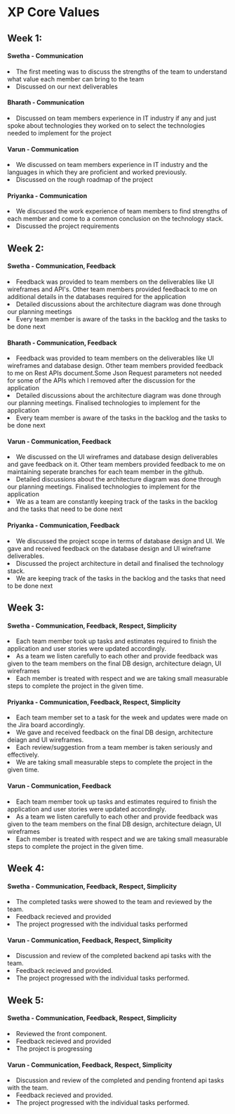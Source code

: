 # XP Core Values

## Week 1:

#### Swetha - Communication

<li> The first meeting was to discuss the strengths of the team to understand what value each member can bring to the team </li>
<li> Discussed on our next deliverables </li>

#### Bharath - Communication

<li>Discussed on team members experience in IT industry if any and just spoke about technologies they worked on to select the technologies needed to implement for the project</li>

#### Varun - Communication

<li>We discussed on team members experience in IT industry and the languages in which they are proficient and worked previously.</li>
<li>Discussed on the rough roadmap of the project</li>

#### Priyanka - Communication

<li>We discussed the work experience of team members to find strengths of each member and come to a common conclusion on the technology stack.</li>
<li>Discussed the project requirements</li>

## Week 2:

#### Swetha - Communication, Feedback

<li> Feedback was provided to team members on the deliverables like UI wireframes and API's. Other team members provided feedback to me on additional details in the databases required for the application </li>
<li> Detailed discussions about the architecture diagram was done through our planning meetings </li>
<li> Every team member is aware of the tasks in the backlog and the tasks to be done next </li>

#### Bharath - Communication, Feedback

<li> Feedback was provided to team members on the deliverables like UI wireframes and database design. Other team members provided feedback to me on Rest APIs document.Some Json Request parameters not needed for some of the APIs which I removed after the discussion for the application </li>
<li> Detailed discussions about the architecture diagram was done through our planning meetings. Finalised technologies to implement for the application </li>
<li> Every team member is aware of the tasks in the backlog and the tasks to be done next </li>

#### Varun - Communication, Feedback

<li> We discussed on the UI wireframes and database design deliverables and gave feedback on it. Other team members provided feedback to me on maintaining seperate branches for each team member in the github. </li>
<li> Detailed discussions about the architecture diagram was done through our planning meetings. Finalised technologies to implement for the application </li>
<li> We as a team are constantly keeping track of the tasks in the backlog and the tasks that need to be done next </li>

#### Priyanka - Communication, Feedback

<li> We discussed the project scope in terms of database design and UI. We gave and received feedback on the database design and UI wireframe deliverables. </li>
<li> Discussed the project architecture in detail and finalised the technology stack.</li>
<li> We are keeping track of the tasks in the backlog and the tasks that need to be done next </li>

## Week 3:

#### Swetha - Communication, Feedback, Respect, Simplicity

<li> Each team member took up tasks and estimates required to finish the application and user stories were updated accordingly. </li>
<li> As a team we listen carefully to each other and provide feedback was given to the team members on the final DB design, architecture deiagn, UI wireframes </li>
<li> Each member is treated with respect and we are taking small measurable steps to complete the project in the given time.</li>

#### Priyanka - Communication, Feedback, Respect, Simplicity

<li> Each team member set to a task for the week and updates were made on the Jira board accordingly. </li>
<li> We gave and received feedback on the final DB design, architecture deiagn and UI wireframes. </li>
<li> Each review/suggestion from a team member is taken seriously and effectively.</li>
<li> We are taking small measurable steps to complete the project in the given time.</li>

#### Varun - Communication, Feedback

<li> Each team member took up tasks and estimates required to finish the application and user stories were updated accordingly. </li>
<li> As a team we listen carefully to each other and provide feedback was given to the team members on the final DB design, architecture deiagn, UI wireframes </li>
<li> Each member is treated with respect and we are taking small measurable steps to complete the project in the given time. </li>

## Week 4:

#### Swetha - Communication, Feedback, Respect, Simplicity

<li> The completed tasks were showed to the team and reviewed by the team. </li>
<li> Feedback recieved and provided </li>
<li> The project progressed with the individual tasks performed  </li>

#### Varun - Communication, Feedback, Respect, Simplicity

<li> Discussion and review of the completed backend api tasks with the team.</li>
<li> Feedback recieved and provided.</li>
<li> The project progressed with the individual tasks performed.</li>

## Week 5:

#### Swetha - Communication, Feedback, Respect, Simplicity

<li> Reviewed the front component. </li>
<li> Feedback recieved and provided </li>
<li> The project is progressing </li>

#### Varun - Communication, Feedback, Respect, Simplicity

<li> Discussion and review of the completed and pending frontend api tasks with the team.</li>
<li> Feedback recieved and provided.</li>
<li> The project progressed with the individual tasks performed.</li>
